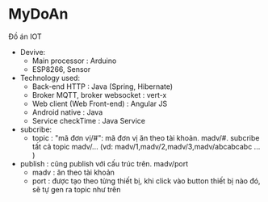 # MyDoAn
Đồ án IOT
- Devive:
	+ Main processor : Arduino
	+ ESP8266, Sensor
- Technology used:
	+ Back-end HTTP : Java (Spring, Hibernate)
	+ Broker MQTT, broker websocket : vert-x
	+ Web client (Web Front-end) : Angular JS
	+ Android native : Java
	+ Service checkTime : Java Service
- subcribe: 
	+ topic : "mã đơn vị/#": mã đơn vị ăn theo tài khoản. madv/#. subcribe tất cả topic madv/... (vd: madv/1,madv/2,madv/3,madv/abcabcabc ... )
- publish : cũng publish với cấu trúc trên. madv/port
	+ madv :  ăn theo tài khoản
	+ port : được tạo theo từng thiết bị, khi click vào button thiết bị nào đó, sẽ tự gen ra topic như trên
	
